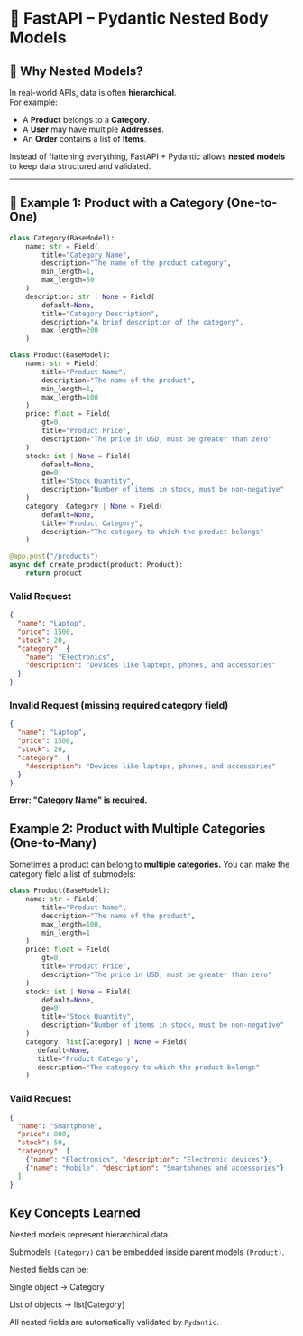 # 📘 FastAPI – Pydantic Nested Body Models

## 🔹 Why Nested Models?
In real-world APIs, data is often **hierarchical**.  
For example:
- A **Product** belongs to a **Category**.
- A **User** may have multiple **Addresses**.
- An **Order** contains a list of **Items**.

Instead of flattening everything, FastAPI + Pydantic allows **nested models** to keep data structured and validated.

---

## 📌 Example 1: Product with a Category (One-to-One)
```python
class Category(BaseModel):
    name: str = Field(
        title="Category Name",
        description="The name of the product category",
        min_length=1,
        max_length=50
    )
    description: str | None = Field(
        default=None,
        title="Category Description",
        description="A brief description of the category",
        max_length=200
    )

class Product(BaseModel):
    name: str = Field(
        title="Product Name",
        description="The name of the product",
        min_length=1,
        max_length=100
    )
    price: float = Field(
        gt=0,
        title="Product Price",
        description="The price in USD, must be greater than zero"
    )
    stock: int | None = Field(
        default=None,
        ge=0,
        title="Stock Quantity",
        description="Number of items in stock, must be non-negative"
    )
    category: Category | None = Field(
        default=None,
        title="Product Category",
        description="The category to which the product belongs"
    )

@app.post("/products")
async def create_product(product: Product):
    return product
```

### Valid Request
```Json
{
  "name": "Laptop",
  "price": 1500,
  "stock": 20,
  "category": {
    "name": "Electronics",
    "description": "Devices like laptops, phones, and accessories"
  }
}
```
### Invalid Request (missing required category field)
```json
{
  "name": "Laptop",
  "price": 1500,
  "stock": 20,
  "category": {
    "description": "Devices like laptops, phones, and accessories"
  }
}
```

**Error: "Category Name" is required.**

## Example 2: Product with Multiple Categories (One-to-Many)

Sometimes a product can belong to **multiple categories.**
You can make the category field a list of submodels:
```python
class Product(BaseModel):
    name: str = Field(
        title="Product Name",
        description="The name of the product",
        max_length=100,
        min_length=1
    )
    price: float = Field(
        gt=0,
        title="Product Price",
        description="The price in USD, must be greater than zero"
    )
    stock: int | None = Field(
        default=None,
        ge=0,
        title="Stock Quantity",
        description="Number of items in stock, must be non-negative"
    )
    category: list[Category] | None = Field(
       default=None,
       title="Product Category",
       description="The category to which the product belongs"
    )
```
### Valid Request
```json
{
  "name": "Smartphone",
  "price": 800,
  "stock": 50,
  "category": [
    {"name": "Electronics", "description": "Electronic devices"},
    {"name": "Mobile", "description": "Smartphones and accessories"}
  ]
}
```

## Key Concepts Learned

Nested models represent hierarchical data.

Submodels `(Category)` can be embedded inside parent models `(Product)`.

Nested fields can be:

Single object → Category

List of objects → list[Category]

All nested fields are automatically validated by `Pydantic`.